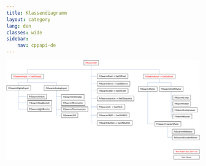 ```yaml
---
title: Klassendiagramm
layout: category
lang: den
classes: wide
sidebar:
    nav: cppapi-de
---
```

![](/assets/img/classes.png)


